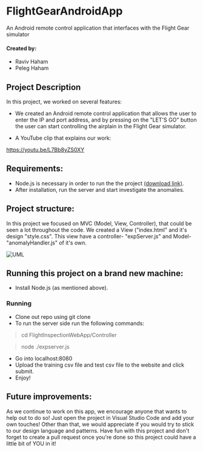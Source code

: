 # FlightGearAndroidApp
An Android remote control application that interfaces with the Flight Gear simulator 


#### Created by:
- Raviv Haham
- Peleg Haham



Project Description
-
In this project, we worked on several features:
- We created an Android remote control application that allows the user to enter the IP and port address, and by pressing on the "LET'S GO" button the user can start controlling the airplain in the Flight Gear simulator.


- A YouTube clip that explains our work: 

https://youtu.be/L7Bb8yZS0XY


## Requirements:

- Node.js is necessary in order to run the the project [(download link)](https://nodejs.org/en/).
- After installation, run the server and start investigate the anomalies.

## Project structure:

In this project we focused on MVC (Model, View, Controller), that could be seen a lot throughout the code.
We created a View ("index.html" and it's design "style.css". This view have a controller- "expServer.js" and Model- "anomalyHandler.js" of it's own.

![UML](https://imgur.com/8tnmBS3.png)

## Running this project on a brand new machine:

- Install Node.js (as mentioned above).

### Running

- Clone out repo using git clone
- To run the server side run the following commands:

>    cd FlightInspectionWebApp/Controller

>    node ./expserver.js

- Go into localhost:8080
- Upload the training csv file and test csv file to the website and click submit.
- Enjoy!


## Future improvements:

As we continue to work on this app, we encourage anyone that wants to help out to do so!
Just open the project in Visual Studio Code and add your own touches!
Other than that, we would appreciate if you would try to stick to our design language and patterns.
Have fun with this project and don't forget to create a pull request once you're done so this project could have a little bit of YOU in it!
